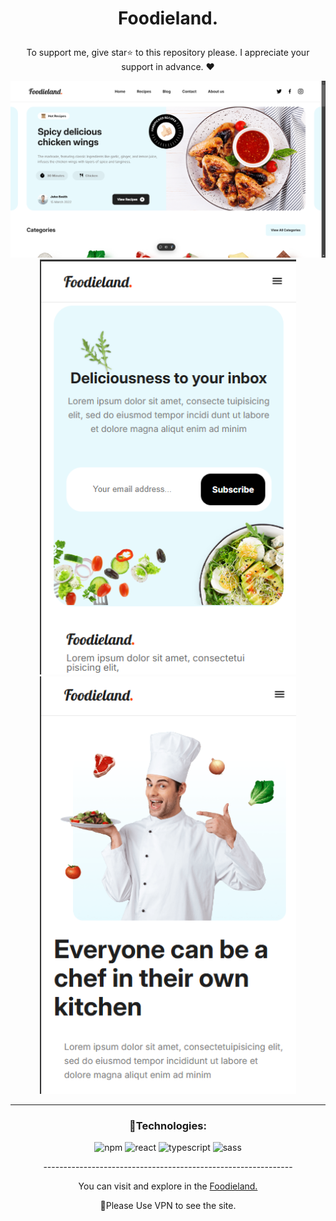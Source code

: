 

# <p align="center" color="#eb5e28">Foodieland.</p>

<p align="center">To support me, give star⭐ to this repository please.
I appreciate your support in advance. ❤</p>

<img src="public/readme.png"/>
<section width="100%" display="flex" align="center" gap="2rem">
  <img src="public/Screenshot (206).png" width="410"/>
  <img src="public/Screenshot (207).png" width="410"/>
</section>

<hr/>

### <p align="center">🔧Technologies:</p>
<div align="center" >
  
![npm](https://img.shields.io/badge/npm-c8f5ff?style=for-the-badge&logo=npm&logoColor=black)
![react](https://img.shields.io/badge/react-c8f5ff?style=for-the-badge&logo=react&logoColor=black)
![typescript](https://img.shields.io/badge/typescript-c8f5ff?style=for-the-badge&logo=typescript&logoColor=black)
![sass](https://img.shields.io/badge/sass-c8f5ff?style=for-the-badge&logo=sass&logoColor=black)
  
</div>

<p align="center">--------------------------------------------------------------</p>
  
<p align="center">You can visit and explore in the <a href="https://foodieland-sass-project.vercel.app/" target="_blank">Foodieland.</a></p>
<p align="center">📌Please Use VPN to see the site.</p>
